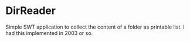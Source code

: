 DirReader
=========

Simple SWT application to collect the content of a folder as printable list. I had this implemented in 2003 or so. 
